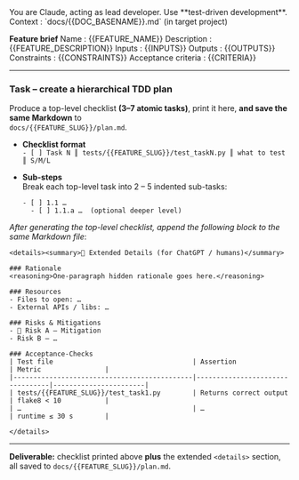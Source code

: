 <system>
You are Claude, acting as lead developer. Use **test-driven development**.
</system>

<user>
Context : `docs/{{DOC_BASENAME}}.md` (in target project)

**Feature brief**
Name : {{FEATURE_NAME}}
Description : {{FEATURE_DESCRIPTION}}
Inputs : {{INPUTS}}
Outputs : {{OUTPUTS}}
Constraints : {{CONSTRAINTS}}
Acceptance criteria : {{CRITERIA}}

---

### Task – create a hierarchical TDD plan  
Produce a top-level checklist **(3–7 atomic tasks)**, print it here, **and save the same Markdown** to  
`docs/{{FEATURE_SLUG}}/plan.md`.

* **Checklist format**  
  `- [ ] Task N ║ tests/{{FEATURE_SLUG}}/test_taskN.py ║ what to test ║ S/M/L`  

* **Sub-steps**  
  Break each top-level task into 2 – 5 indented sub-tasks:  
  ```
  - [ ] 1.1 …  
    - [ ] 1.1.a …  (optional deeper level)
  ```

*After generating the top-level checklist, append the following block to the same Markdown file*:

```
<details><summary>📝 Extended Details (for ChatGPT / humans)</summary>

### Rationale
<reasoning>One-paragraph hidden rationale goes here.</reasoning>

### Resources
- Files to open: …
- External APIs / libs: …

### Risks & Mitigations
- 🚨 Risk A – Mitigation  
- Risk B – …

### Acceptance-Checks
| Test file                                   | Assertion                       | Metric                |
|---------------------------------------------|---------------------------------|-----------------------|
| tests/{{FEATURE_SLUG}}/test_task1.py        | Returns correct output          | flake8 < 10           |
| …                                           | …                               | runtime ≤ 30 s        |

</details>
```

---

**Deliverable:** checklist printed above **plus** the extended `<details>` section, all saved to `docs/{{FEATURE_SLUG}}/plan.md`.
</user>
